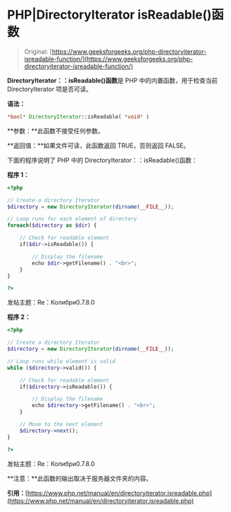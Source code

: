 # PHP|DirectoryIterator isReadable()函数

> Original: [https://www.geeksforgeeks.org/php-directoryiterator-isreadable-function/](https://www.geeksforgeeks.org/php-directoryiterator-isreadable-function/)

**DirectoryIterator：：isReadable()函数**是 PHP 中的内置函数，用于检查当前 DirectoryIterator 项是否可读。

**语法：**

```php
*bool* DirectoryIterator::isReadable( *void* )
```

**参数：**此函数不接受任何参数。

**返回值：**如果文件可读，此函数返回 TRUE，否则返回 FALSE。

下面的程序说明了 PHP 中的 DirectoryIterator：：isReadable()函数：

**程序 1：**

```php
<?php

// Create a directory Iterator
$directory = new DirectoryIterator(dirname(__FILE__));

// Loop runs for each element of directory
foreach($directory as $dir) {

    // Check for readable element
    if($dir->isReadable()) {

        // Display the filename
        echo $dir->getFilename() . "<br>";
    }
}

?>
```

发帖主题：Re：Колибри0.7.8.0

**程序 2：**

```php
<?php

// Create a directory Iterator
$directory = new DirectoryIterator(dirname(__FILE__));

// Loop runs while element is valid
while ($directory->valid()) {

    // Check for readable element
    if($directory->isReadable()) {

        // Display the filename
        echo $directory->getFilename() . "<br>";
    }

    // Move to the next element
    $directory->next();
}

?>
```

发帖主题：Re：Колибри0.7.8.0

**注意：**此函数的输出取决于服务器文件夹的内容。

**引用：**[https://www.php.net/manual/en/directoryiterator.isreadable.php](https://www.php.net/manual/en/directoryiterator.isreadable.php)